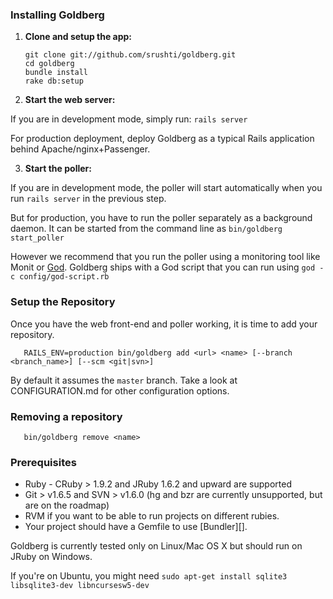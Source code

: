 
### Installing Goldberg

1. **Clone and setup the app:**

    ```
    git clone git://github.com/srushti/goldberg.git
    cd goldberg
    bundle install
    rake db:setup
    ```

2. **Start the web server:**

  If you are in development mode, simply run:
    `
    rails server
    `

  For production deployment, deploy Goldberg as a typical Rails application behind Apache/nginx+Passenger.

3. **Start the poller:**

  If you are in development mode, the poller will start automatically when you run `rails server` in the previous step.

  But for production, you have to run the poller separately as a background daemon. It can be started from the command line as `bin/goldberg start_poller`

  However we recommend that you run the poller using a monitoring tool like Monit or [God](https://github.com/mojombo/god). Goldberg ships with a God script that you can run using `god -c config/god-script.rb`

### Setup the Repository

Once you have the web front-end and poller working, it is time to add your repository.

       RAILS_ENV=production bin/goldberg add <url> <name> [--branch <branch_name>] [--scm <git|svn>]

By default it assumes the <code>master</code> branch. Take a look at CONFIGURATION.md for other configuration options.

### Removing a repository

       bin/goldberg remove <name>

### Prerequisites

* Ruby - CRuby > 1.9.2 and JRuby 1.6.2 and upward are supported
* Git > v1.6.5 and SVN > v1.6.0 (hg and bzr are currently unsupported, but are on the roadmap)
* RVM if you want to be able to run projects on different rubies.
* Your project should have a Gemfile to use [Bundler][].

Goldberg is currently tested only on Linux/Mac OS X but should run on JRuby on Windows.

If you're on Ubuntu, you might need `sudo apt-get install sqlite3 libsqlite3-dev libncursesw5-dev`

